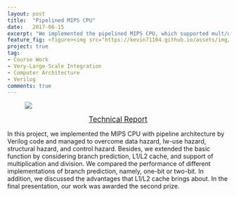 ```yaml
---
layout: post
title:  "Pipelined MIPS CPU"
date:   2017-06-15
excerpt: "We implemented the pipelined MIPS CPU, which supported mult/div instruction and conducted branch prediction."
feature_fig: <figure><img src="https://kevin71104.github.io/assets/img/CA_Pipeline_CPU/architecture.JPG"></figure>
project: true
tag:
- Course Work
- Very-Large-Scale Integration
- Computer Architecture
- Verilog
comments: true
---
```

<figure><img src="https://kevin71104.github.io/assets/img/CA_Pipeline_CPU/architecture.JPG"></figure>

<center>
	<a href="https://kevin71104.github.io/assets/document/CA_Pipelined_CPU.pdf" target="_blank" class="btn btn-danger">
		<span style="font-size: 120%;">
			Technical Report
		</span>
	</a>
</center>

In this project, we implemented the MIPS CPU with pipeline architecture by Verilog code 
and managed to overcome data hazard, lw-use hazard, structural hazard, and control hazard.
Besides, we extended the basic function by considering branch prediction, L1/L2 cache, and support of multiplication and division.
We compared the performance of different implementations of branch prediction, namely, one-bit or two-bit.
In addition, we discussed the advantages that L1/L2 cache brings about.
In the final presentation, our work was awarded the second prize.
